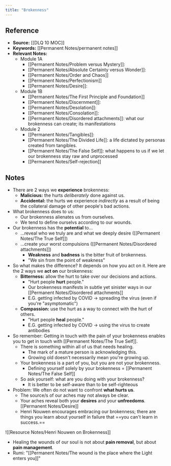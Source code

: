 ```yaml
---
title: "Brokenness"
---
```

## Reference
- **Source:** [[DLQ 10 MOC]]
- **Keywords:** [[Permanent Notes/permanent notes]]
- **Relevant Notes:**
	- Module 1A
		- [[Permanent Notes/Problem versus Mystery]]: 
		- [[Permanent Notes/Absolute Certainty versus Wonder]]: 
		- [[Permanent Notes/Order and Chaos]]
		- [[Permanent Notes/Perfectionism]]
		- [[Permanent Notes/Desire]]:
	- Module 1B
		- [[Permanent Notes/The First Principle and Foundation]]
		- [[Permanent Notes/Discernment]]: 
		- [[Permanent Notes/Desolation]]: 
		- [[Permanent Notes/Consolation]]:
		- [[Permanent Notes/Disordered attachments]]: what our brokenness can create; its manifestations
	- Module 2
		- [[Permanent Notes/Tangibles]]:
		- [[Permanent Notes/The Divided Life]]: a life dictated by personas created from tangibles.
		- [[Permanent Notes/The False Self]]: what happens to us if we let our brokenness stay raw and unprocessed
		- [[Permanent Notes/Self-rejection]]

## Notes
- There are 2 ways we **experience** brokenness:
	- **Malicious:** the hurts *deliberately* done against us.
	- **Accidental:** the hurts we experience *indirectly* as a result of being the collateral damage of other people's bad actions.
- What brokenness does to us:
	- Our brokenness alienates us from ourselves.
	- We tend to define ourselvs according to our wounds.
- Our brokenness has the **potential** to...
	- ...reveal who we truly are and what we deeply desire ([[Permanent Notes/The True Self]])
	- ...create your worst compulsions ([[Permanent Notes/Disordered attachments]])
		- **Weakness** and **badness** is the bitter fruit of brokenness.
		- "We sin from the point of weakness"
- So what makes the difference? It depends on how you act on it. Here are the 2 ways we **act on** our brokenness:
	- **Bitterness:** allow the hurt to take over our decisions and actions.
		- "Hurt people **hurt** people."
		- Our brokenness manifests in subtle yet sinister ways in our [[Permanent Notes/Disordered attachments]]
		- E.G. getting infected by COVID -> spreading the virus (even if you're "asymptomatic")
	- **Compassion:** use the hurt as a way to connect with the hurt of others.
		- "Hurt people **heal** people."
		- E.G. getting infected by COVID -> using the virus to create antibodies
- So remember: Getting in touch with the pain of your brokenness enables you to get in touch with [[Permanent Notes/The True Self]].
	- There is something within all of us that needs healing.
		- The mark of a mature person is acknowledging this.
		- Growing old doesn't necessarily mean you're growing up.
	- Your brokenness is a part of you, but you are not your brokenness.
		- Defining yourself solely by your brokenness = [[Permanent Notes/The False Self]]
	- So ask yourself: what are you doing with your brokenness?
		- It is better to be self-aware than to be self-righteous
- Problem: We often do not want to confront **what hurts us**.
	- The source/s of our aches may not always be clear.
	- Your aches reveal both your **desires** and your **unfreedoms**. [[Permanent Notes/Desire]]
	- Henri Nouwen encourages embracing our brokenness; there are things you learn about yourself in failure that ==you can't learn in success.==

![[Resource Notes/Henri Nouwen on Brokenness]]

- Healing the wounds of our soul is not about **pain removal**, but about **pain management**. 
- Rumi: "[[Permanent Notes/The wound is the place where the Light enters you]]"